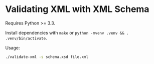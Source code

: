 # Validating XML with XML Schema

Requires Python >= 3.3.

Install dependencies with `make` or `python -mvenv .venv && . .venv/bin/activate`.

Usage:

~~~sh
./validate-xml -s schema.xsd file.xml
~~~
